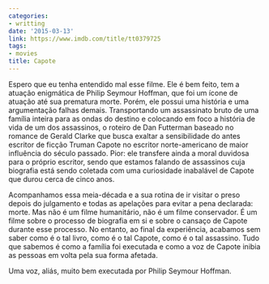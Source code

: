 ```yaml
---
categories:
- writting
date: '2015-03-13'
link: https://www.imdb.com/title/tt0379725
tags:
- movies
title: Capote
---
```


Espero que eu tenha entendido mal esse filme. Ele é bem feito, tem a atuação enigmática de Philip Seymour Hoffman, que foi um ícone de atuação até sua prematura morte. Porém, ele possui uma história e uma argumentação falhas demais. Transportando um assassinato bruto de uma família inteira para as ondas do destino e colocando em foco a história de vida de um dos assassinos, o roteiro de Dan Futterman baseado no romance de Gerald Clarke que busca exaltar a sensibilidade do antes escritor de ficção Truman Capote no escritor norte-americano de maior influência do século passado. Pior: ele transfere ainda a moral duvidosa para o próprio escritor, sendo que estamos falando de assassinos cuja biografia está sendo coletada com uma curiosidade inabalável de Capote que durou cerca de cinco anos.

Acompanhamos essa meia-década e a sua rotina de ir visitar o preso depois do julgamento e todas as apelações para evitar a pena declarada: morte. Mas não é um filme humanitário, não é um filme conservador. É um filme sobre o processo de biografia em si e sobre o cansaço de Capote durante esse processo. No entanto, ao final da experiência, acabamos sem saber como é o tal livro, como é o tal Capote, como é o tal assassino. Tudo que sabemos é como a família foi executada e como a voz de Capote inibia as pessoas em volta pela sua forma afetada.

Uma voz, aliás, muito bem executada por Philip Seymour Hoffman.